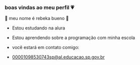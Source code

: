 ### boas vindas ao meu perfil 💗 

💋 meu nome é rebeka bueno 💋
 
- Estou estudando na alura
- Estou aprendendo sobre a programação com minha escola

- você estará em contato comigo:
- 00001098530743sp@al.educacao.sp.gov.br
  
